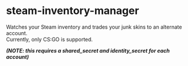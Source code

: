 # steam-inventory-manager
Watches your Steam inventory and trades your junk skins to an alternate account.<br/>
Currently, only CS:GO is supported.

***(NOTE: this requires a shared_secret and identity_secret for each account)***
